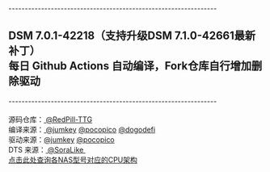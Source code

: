 ----------------------------------------------------------------<br /><h2>DSM 7.0.1-42218（支持升级DSM 7.1.0-42661最新补丁）<br />每日 Github Actions 自动编译，Fork仓库自行增加删除驱动</h2>----------------------------------------------------------------<br /><br />源码仓库：<a href="https://github.com/RedPill-TTG/redpill-load">&nbsp;@RedPill-TTG</a><br>编译来源：<a href="https://github.com/jumkey/redpill-load">&nbsp;@jumkey</a>&nbsp;<a href="https://github.com/pocopico/redpill-load">@pocopico</a>&nbsp;<a href="https://github.com/dogodefi/redpill-load">@dogodefi</a><br>驱动来源：<a href="https://github.com/jumkey/redpill-load/tree/develop/redpill-misc">@jumkey</a>&nbsp;<a href="https://github.com/pocopico/rp-ext">@pocopico</a><br>DTS 来源：<a href="https://www.openos.org/threads/ts453dminids920-v7-0-1v7-1-0.4239/" rel="nofollow">&nbsp;@SoraLike&nbsp;</a><br /><a href="https://kb.synology.com/en-me/DSM/tutorial/What_kind_of_CPU_does_my_NAS_have" rel="nofollow">点击此处查询各NAS型号对应的CPU架构</a>
